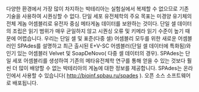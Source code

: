 

다양한 환경에서 가장 많이 차지하는 박테리아는 실험실에서 복제할 수 없으므로 기존 기술을 사용하여 시퀀싱할 수 없다. 
단일 세포 유전체학의 주요 목표는 미경양 유기체의 전체 게놈 어셈블리로 유전자 중심 메타게놈 데이터를 보완하는 것이다. 
단일 셀 데이터의 조립은 읽기 범위가 매우 균일하지 않고 시퀀싱 오류 및 키메라 읽기 수준이 높기 때문에 어렵습니다. 
우리는 단일 셀 및 표준(다중 셀) 어셈블리 모두를 위한 새로운 어셈블러인 SPAdes를 설명하고 최근 출시된 E+V-SC 어셈블러(단일 셀 데이터에 특화됨)와 인기 있는 어셈블러 Velvet 및 SoapDeNovo( 다중 셀 데이터의 경우). SPAdes는 단일 세포 어셈블리를 생성하여 기존의 메타유전체학 연구를 통해 얻을 수 있는 것보다 훨씬 더 많이 배양할 수 없는 박테리아의 게놈에 대한 정보를 제공합니다. 
SPAdes는 온라인에서 사용할 수 있습니다( http://bioinf.spbau.ru/spades ). 오픈 소스 소프트웨어로 배포됩니다.


